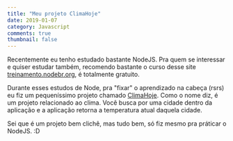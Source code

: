 ```yaml
---
title: "Meu projeto ClimaHoje"
date: 2019-01-07
category: Javascript
comments: true
thumbnail: false
---
```

Recentemente eu tenho estudado bastante NodeJS. Pra quem se interessar e quiser estudar também, recomendo bastante o curso desse site [treinamento.nodebr.org](https://treinamento.nodebr.org), é totalmente gratuito.

Durante esses estudos de Node, pra "fixar" o aprendizado na cabeça (rsrs) eu fiz um pequeníssimo projeto chamado [ClimaHoje](https://github.com/LeandroLS/ClimaHoje). Como o nome diz, é um projeto relacionado ao clima. Você busca por uma cidade dentro da aplicação e a aplicação retorna a temperatura atual daquela cidade. 

Sei que é um projeto bem clichê, mas tudo bem, só fiz mesmo pra práticar o NodeJS. :D